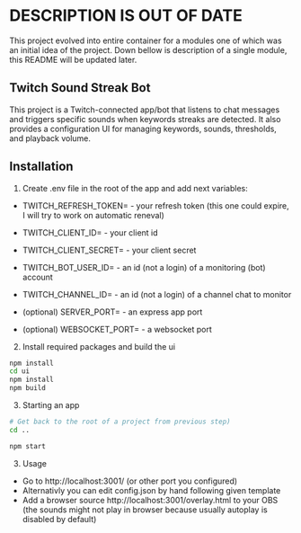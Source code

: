 # DESCRIPTION IS OUT OF DATE

This project evolved into entire container for a modules one of which was an initial idea of the project. Down bellow is description of a single module, this README will be updated later.

## Twitch Sound Streak Bot

This project is a Twitch-connected app/bot that listens to chat messages and triggers specific sounds when keywords streaks are detected. It also provides a configuration UI for managing keywords, sounds, thresholds, and playback volume.

## Installation

1. Create .env file in the root of the app and add next variables:

- TWITCH_REFRESH_TOKEN= - your refresh token (this one could expire, I will try to work on automatic reneval)
- TWITCH_CLIENT_ID= - your client id
- TWITCH_CLIENT_SECRET= - your client secret
- TWITCH_BOT_USER_ID= - an id (not a login) of a monitoring (bot) account
- TWITCH_CHANNEL_ID= - an id (not a login) of a channel chat to monitor

- (optional) SERVER_PORT= - an express app port
- (optional) WEBSOCKET_PORT= - a websocket port

2. Install required packages and build the ui
```bash
npm install
cd ui
npm install
npm build
```

3. Starting an app
```bash
# Get back to the root of a project from previous step)
cd .. 

npm start
```

3. Usage
- Go to http://localhost:3001/ (or other port you configured)
- Alternativly you can edit config.json by hand following given template
- Add a browser source http://localhost:3001/overlay.html to your OBS (the sounds might not play in browser because usually autoplay is disabled by default)